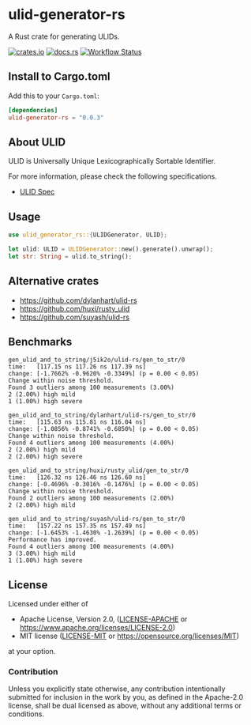 # ulid-generator-rs

A Rust crate for generating ULIDs.

[![crates.io](https://img.shields.io/crates/v/ulid-generator-rs.svg)](https://crates.io/crates/ulid-generator-rs)
[![docs.rs](https://docs.rs/ulid-generator-rs/badge.svg)](https://docs.rs/ulid-generator-rs)
[![Workflow Status](https://github.com/j5ik2o/ulid-generator-rs/workflows/Rust/badge.svg)](https://github.com/j5ik2o/ulid-generator-rs/actions?query=workflow%3A%22Rust%22)

## Install to Cargo.toml

Add this to your `Cargo.toml`:

```toml
[dependencies]
ulid-generator-rs = "0.0.3"
```

## About ULID

ULID is Universally Unique Lexicographically Sortable Identifier.

For more information, please check the following specifications.
- [ULID Spec](https://github.com/ulid/spec)

## Usage

```rust
use ulid_generator_rs::{ULIDGenerator, ULID};

let ulid: ULID = ULIDGenerator::new().generate().unwrap();
let str: String = ulid.to_string();
```

## Alternative crates

- https://github.com/dylanhart/ulid-rs
- https://github.com/huxi/rusty_ulid
- https://github.com/suyash/ulid-rs

## Benchmarks

```
gen_ulid_and_to_string/j5ik2o/ulid-rs/gen_to_str/0
time:   [117.15 ns 117.26 ns 117.39 ns]
change: [-1.7662% -0.9620% -0.3349%] (p = 0.00 < 0.05)
Change within noise threshold.
Found 3 outliers among 100 measurements (3.00%)
2 (2.00%) high mild
1 (1.00%) high severe

gen_ulid_and_to_string/dylanhart/ulid-rs/gen_to_str/0
time:   [115.63 ns 115.81 ns 116.04 ns]
change: [-1.0856% -0.8741% -0.6850%] (p = 0.00 < 0.05)
Change within noise threshold.
Found 4 outliers among 100 measurements (4.00%)
2 (2.00%) high mild
2 (2.00%) high severe

gen_ulid_and_to_string/huxi/rusty_ulid/gen_to_str/0
time:   [126.32 ns 126.46 ns 126.60 ns]
change: [-0.4696% -0.3016% -0.1476%] (p = 0.00 < 0.05)
Change within noise threshold.
Found 2 outliers among 100 measurements (2.00%)
2 (2.00%) high mild

gen_ulid_and_to_string/suyash/ulid-rs/gen_to_str/0
time:   [157.22 ns 157.35 ns 157.49 ns]
change: [-1.6453% -1.4630% -1.2639%] (p = 0.00 < 0.05)
Performance has improved.
Found 4 outliers among 100 measurements (4.00%)
3 (3.00%) high mild
1 (1.00%) high severe
```

## License

Licensed under either of

* Apache License, Version 2.0, ([LICENSE-APACHE](LICENSE-APACHE) or https://www.apache.org/licenses/LICENSE-2.0)
* MIT license ([LICENSE-MIT](LICENSE-MIT) or https://opensource.org/licenses/MIT)

at your option.

### Contribution

Unless you explicitly state otherwise, any contribution intentionally submitted for inclusion in the work by you, as defined in the Apache-2.0 license, shall be dual licensed as above, without any additional terms or conditions.
